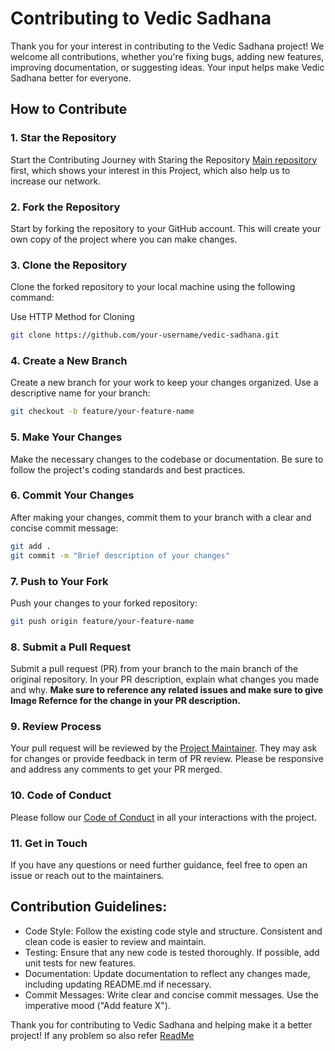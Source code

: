 # Contributing to Vedic Sadhana

Thank you for your interest in contributing to the Vedic Sadhana project! We welcome all contributions, whether you're fixing bugs, adding new features, improving documentation, or suggesting ideas. Your input helps make Vedic Sadhana better for everyone.

## How to Contribute

### 1. Star the Repository
Start the Contributing Journey with Staring the Repository [Main repository](https://github.com/UjjwalSaini07/VedicSadhana) first, which shows your interest in this Project, which also help us to increase our network.

### 2. Fork the Repository
Start by forking the repository to your GitHub account. This will create your own copy of the project where you can make changes.

### 3. Clone the Repository
Clone the forked repository to your local machine using the following command:

Use HTTP Method for Cloning

```bash
git clone https://github.com/your-username/vedic-sadhana.git
```

### 4. Create a New Branch
Create a new branch for your work to keep your changes organized. Use a descriptive name for your branch:

```bash
git checkout -b feature/your-feature-name
```

### 5. Make Your Changes
Make the necessary changes to the codebase or documentation. Be sure to follow the project's coding standards and best practices.


### 6. Commit Your Changes
After making your changes, commit them to your branch with a clear and concise commit message:

```bash
git add .
git commit -m "Brief description of your changes"
```

### 7. Push to Your Fork
Push your changes to your forked repository:

```bash
git push origin feature/your-feature-name
```

### 8. Submit a Pull Request
Submit a pull request (PR) from your branch to the main branch of the original repository. In your PR description, explain what changes you made and why. **Make sure to reference any related issues and make sure to give Image Refernce for the change in your PR description.**

### 9. Review Process
Your pull request will be reviewed by the [Project Maintainer](https://github.com/UjjwalSaini07). They may ask for changes or provide feedback in term of PR review. Please be responsive and address any comments to get your PR merged.

### 10. Code of Conduct
Please follow our [Code of Conduct](https://github.com/UjjwalSaini07/VedicSadhana/blob/main/CODE_OF_CONDUCT.md) in all your interactions with the project.

### 11. Get in Touch
If you have any questions or need further guidance, feel free to open an issue or reach out to the maintainers.

## Contribution Guidelines:

- Code Style: Follow the existing code style and structure. Consistent and clean code is easier to review and maintain.
- Testing: Ensure that any new code is tested thoroughly. If possible, add unit tests for new features.
- Documentation: Update documentation to reflect any changes made, including updating README.md if necessary.
- Commit Messages: Write clear and concise commit messages. Use the imperative mood ("Add feature X").

Thank you for contributing to Vedic Sadhana and helping make it a better project! If any problem so also refer [ReadMe](https://github.com/UjjwalSaini07/VedicSadhana/blob/main/README.md)

